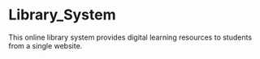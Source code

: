 # Library_System

This online library system provides digital learning resources to students from a single website.
 

